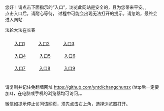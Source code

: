 您好！请点击下面指示的“入口”，浏览此网站是安全的，且为您带来平安。。 <br/>
点击入口后，请耐心等待， 过程中可能会出现无法打开的提示，请忽略，最终会进入网站. </br>

法轮大法在长春<br/>
<div style="padding:10px"><a style="margin:20px" target="_blank" href="https://d160v4fimzr3ok.cloudfront.net/2Qpsp?bdptnpo" id="ccLink1" rel="nofollow">入口1</a> <a target="_blank" style="margin:20px" href="https://d2usw4qc4zhy1c.cloudfront.net/2Qpsp?asuefvw" id="ccLink2" rel="nofollow">入口2</a> <a style="margin:20px" target="_blank" href="https://d3lcb4hpblfjih.cloudfront.net/2Qpsp?poojt" id="ccLink3" rel="nofollow">入口3</a></div>

<div style="padding:10px" ><a style="margin:20px" target="_blank" href="https://d160v4fimzr3ok.cloudfront.net/2Qpsp?bdptnpo" id="ccLink4" rel="nofollow">入口4</a> <a style="margin:20px" href="https://d2usw4qc4zhy1c.cloudfront.net/2Qpsp?asuefvw" target="_blank" id="ccLink5" rel="nofollow">入口5</a> <a style="margin:20px" href="https://d3lcb4hpblfjih.cloudfront.net/2Qpsp?poojt" target="_blank" id="ccLink6" rel="nofollow">入口6</a></div>

<div style="padding:10px"><a style="margin:20px" target="_blank" href="https://d160v4fimzr3ok.cloudfront.net/2Qpsp?bdptnpo" id="ccLink7" rel="nofollow">入口7</a> <a style="margin:20px" href="https://d2usw4qc4zhy1c.cloudfront.net/2Qpsp?asuefvw" target="_blank" id="ccLink8" rel="nofollow">入口8</a> <a style="margin:20px" target="_blank" href="https://d3lcb4hpblfjih.cloudfront.net/2Qpsp?poojt" id="ccLink9" rel="nofollow">入口9</a></div>

<br/>



请复制并记住免翻墙网址 https://github.com/yntd/changchunzx (http后一定要加s)，在电脑或手机的浏览器均可访问。。<br/>

微信如提示停止访问该网页，须先点击右上角，选择浏览器打开。
